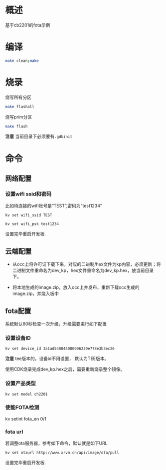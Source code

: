 # 概述

基于cb2201的fota示例

# 编译

```bash
make clean;make
```

# 烧录

烧写所有分区

```bash
make flashall
```

烧写prim分区

```bash
make flash
```

**注意** 当前目录下必须要有`.gdbinit`

# 命令

## 网络配置

### 设置wifi ssid和密码

比如待连接的wifi账号是“TEST”,密码为“test1234”

```cli
kv set wifi_ssid TEST
```

```cli
kv set wifi_psk test1234
```

设置完毕重启开发板.

## 云端配置

- 从occ上将许可证下载下来，对应的二进制/hex文件为kp内容，必须更新；将二进制文件重命名为dev_kp，hex文件重命名为dev_kp.hex，放当前目录下。

- 将本地生成的image.zip，放入occ上并发布，重新下载occ生成的image.zip，并烧入板中

## fota配置

系统默认60秒检查一次升级，升级需要进行如下配置

### 设置设备ID

```cli
kv set device_id 3a1ad548044000006230e778e3b3ec26
```

**注意** tee版本的，设备id不用设置， 默认为TEE版本。

使用CDK烧录完成dev_kp.hex之后，需要重新烧录整个镜像。

### 设置产品类型

```cli
kv set model ch2201
```

### 使能FOTA检测

kv setint fota_en 0/1

### fota url

若调整ota服务器，参考如下命令，默认就是如下URL

```cli
kv set otaurl http://www.xrvm.cn/api/image/ota/pull
```

设置完毕重启开发板.
